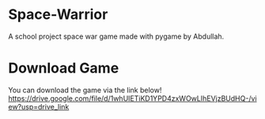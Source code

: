 # Space-Warrior
A school project space war game made with pygame by Abdullah.
# Download Game
You can download the game via the link below!
<br>
https://drive.google.com/file/d/1whUIETiKD1YPD4zxWOwLIhEVjzBUdHQ-/view?usp=drive_link
